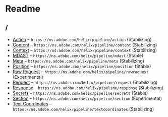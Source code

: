 

 # Readme



## /

* [Action](./action.schema.md) – `https://ns.adobe.com/helix/pipeline/action` (Stabilizing)
* [Content](./content.schema.md) – `https://ns.adobe.com/helix/pipeline/content` (Stabilizing)
* [Context](./context.schema.md) – `https://ns.adobe.com/helix/pipeline/context` (Stabilizing)
* [MDAST](./mdast.schema.md) – `https://ns.adobe.com/helix/pipeline/mdast` (Stable)
* [Meta](./meta.schema.md) – `https://ns.adobe.com/helix/pipeline/meta` (Stabilizing)
* [Position](./position.schema.md) – `https://ns.adobe.com/helix/pipeline/position` (Stable)
* [Raw Request](./rawrequest.schema.md) – `https://ns.adobe.com/helix/pipeline/rawrequest` (Experimental)
* [Request](./request.schema.md) – `https://ns.adobe.com/helix/pipeline/request` (Stabilizing)
* [Response](./response.schema.md) – `https://ns.adobe.com/helix/pipeline/response` (Stabilizing)
* [Secrets](./secrets.schema.md) – `https://ns.adobe.com/helix/pipeline/secrets` (Stable)
* [Section](./section.schema.md) – `https://ns.adobe.com/helix/pipeline/section` (Experimental)
* [Text Coordinates](./textcoordinates.schema.md) – `https://ns.adobe.com/helix/pipeline/textcoordinates` (Stabilizing)

